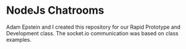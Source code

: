 # NodeJs Chatrooms
Adam Epstein and I created this repository for our Rapid Prototype and Development class.
The socket.io communication was based on class examples.
